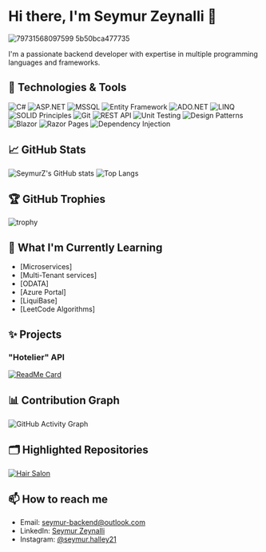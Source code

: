 # Hi there, I'm Seymur Zeynalli 👋

![79731568097599 5b50bca477735](https://github.com/SeymurZ/Hair-Salon-MVC/blob/master/wwwroot/User/images/github-3.jpg)


I'm a passionate backend developer with expertise in multiple programming languages and frameworks. 

## 🔧 Technologies & Tools

![C#](https://img.shields.io/badge/C%23-11-blue)
![ASP.NET](https://img.shields.io/badge/ASP.NET-8.0-purple)
![MSSQL](https://img.shields.io/badge/MSSQL-2019-orange)
![Entity Framework](https://img.shields.io/badge/Entity%20Framework-8.0-darkgreen)
![ADO.NET](https://img.shields.io/badge/ADO.NET-Active%20Data%20Objects-blue)
![LINQ](https://img.shields.io/badge/LINQ-Query%20Language-blue)
![SOLID Principles](https://img.shields.io/badge/SOLID%20Principles-OOP%20Design-lightgreen)
![Git](https://img.shields.io/badge/Git-F05032-orange)
![REST API](https://img.shields.io/badge/REST%20API-Web%20Services-orange)
![Unit Testing](https://img.shields.io/badge/Unit%20Testing-xUnit%2C%20NUnit-yellow)
![Design Patterns](https://img.shields.io/badge/Design%20Patterns-Factory%2C%20Singleton-green)
![Blazor](https://img.shields.io/badge/Blazor-WebAssembly-purple)
![Razor Pages](https://img.shields.io/badge/Razor%20Pages-ASP.NET-lightblue)
![Dependency Injection](https://img.shields.io/badge/Dependency%20Injection-DI%20Pattern-blueviolet)

## 📈 GitHub Stats

![SeymurZ's GitHub stats](https://github-readme-stats.vercel.app/api?username=SeymurZ&show_icons=true&theme=radical&hide=c,html)
![Top Langs](https://github-readme-stats.vercel.app/api/top-langs/?username=SeymurZ&layout=compact&theme=radical&hide=c,html)


## 🏆 GitHub Trophies

![trophy](https://github-profile-trophy.vercel.app/?username=SeymurZ&theme=onedark)


## 🌱 What I'm Currently Learning

- [Microservices]
- [Multi-Tenant services]
- [ODATA]
- [Azure Portal]
- [LiquiBase]
- [LeetCode Algorithms]
## ✨ Projects

### "Hotelier" API
[![ReadMe Card](https://github-readme-stats.vercel.app/api/pin/?username=SeymurZ&repo=Hotelier-API-MVC&theme=radical)](https://github.com/SeymurZ/Hotelier-API-MVC)

## 📊 Contribution Graph

![GitHub Activity Graph](https://github-readme-activity-graph.vercel.app/graph?username=SeymurZ&theme=react-dark)

## 🗂️ Highlighted Repositories

[![Hair Salon](https://github-readme-stats.vercel.app/api/pin/?username=SeymurZ&repo=Hair-Salon-MVC&theme=radical)](https://github.com/SeymurZ/Hair-Salon-MVC)


## 📫 How to reach me

- Email: [seymur-backend@outlook.com](mailto:seymur-backend@outlook.com)
- LinkedIn: [Seymur Zeynalli](https://www.linkedin.com/in/seymur-zeynall%C4%B1-593b23266/)
- Instagram: [@seymur.halley21](https://www.instagram.com/seymur.halley21/)
